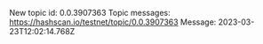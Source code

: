 New topic id: 0.0.3907363
Topic messages: https://hashscan.io/testnet/topic/0.0.3907363
Message: 2023-03-23T12:02:14.768Z